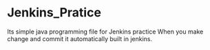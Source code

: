 # Jenkins_Pratice
Its simple java programming file for Jenkins practice
When you make change and commit it automatically built in jenkins.
